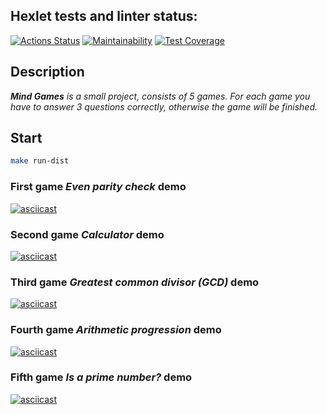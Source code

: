 ## Hexlet tests and linter status:
[![Actions Status](https://github.com/DariaPolubenko/java-project-61/actions/workflows/hexlet-check.yml/badge.svg)](https://github.com/DariaPolubenko/java-project-61/actions)
[![Maintainability](https://api.codeclimate.com/v1/badges/3770e3a7d9adb8ce2b82/maintainability)](https://codeclimate.com/github/DariaPolubenko/java-project-61/maintainability)
[![Test Coverage](https://api.codeclimate.com/v1/badges/3770e3a7d9adb8ce2b82/test_coverage)](https://codeclimate.com/github/DariaPolubenko/java-project-61/test_coverage)

## Description
_**Mind Games** is a small project, consists of 5 games. 
For each game you have to answer 3 questions correctly, otherwise the game will be finished._ 

## Start

```bash
make run-dist
```


### First game *Even parity check* demo
[![asciicast](https://asciinema.org/a/643724.svg)](https://asciinema.org/a/643724)


### Second game *Сalculator* demo
[![asciicast](https://asciinema.org/a/643790.svg)](https://asciinema.org/a/643790)


### Third game *Greatest common divisor (GCD)* demo
[![asciicast](https://asciinema.org/a/644151.svg)](https://asciinema.org/a/644151)


### Fourth game *Arithmetic progression* demo
[![asciicast](https://asciinema.org/a/645093.svg)](https://asciinema.org/a/645093)


### Fifth game *Is a prime number?* demo
[![asciicast](https://asciinema.org/a/645100.svg)](https://asciinema.org/a/645100)


